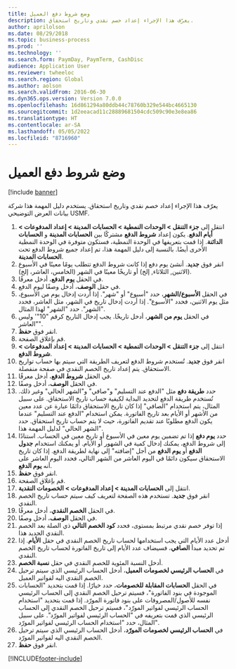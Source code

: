```yaml
---
title: ‏‫وضع شروط دفع العميل‬
description: يعرّف هذا الإجراء إعداد خصم نقدي وتاريخ استحقاق.
author: aprilolson
ms.date: 08/29/2018
ms.topic: business-process
ms.prod: ''
ms.technology: ''
ms.search.form: PaymDay, PaymTerm, CashDisc
audience: Application User
ms.reviewer: twheeloc
ms.search.region: Global
ms.author: aolson
ms.search.validFrom: 2016-06-30
ms.dyn365.ops.version: Version 7.0.0
ms.openlocfilehash: 16d861294a80ddb44c78760b329e544bc4665130
ms.sourcegitcommit: 1d2eeacad11c28889681504cdc509c90e3e8ea86
ms.translationtype: HT
ms.contentlocale: ar-SA
ms.lasthandoff: 05/05/2022
ms.locfileid: "8716960"
---
```

# <a name="establish-customer-payment-terms"></a>‏‫وضع شروط دفع العميل‬

[!include [banner](../../includes/banner.md)]

يعرّف هذا الإجراء إعداد خصم نقدي وتاريخ استحقاق. يستخدم دليل المهمة هذا شركة بيانات العرض التوضيحي USMF.

1. انتقل إلى **جزء التنقل > الوحدات النمطية > الحسابات المدينة > إعداد المدفوعات‬ > أيام الدفع‬‬**. يكون إعداد **شروط الدفع** مشتركًا بين **الحسابات المدينة** و **الحسابات الدائنة**. إذا قمت بتعريفها في الوحدة النمطية، فستكون متوفرة في الوحدة النمطية الأخرى أيضًا. بالنسبة إلى دليل المهمة هذا، تم إعداد جميع شروط الدفع تحت **الحسابات المدينة**.
2. انقر فوق **جديد**. أنشئ يوم دفع إذا كانت شروط الدفع تتطلب يومًا معينًا في الأسبوع (الاثنين, الثلاثاء, إلخ) أو تاريخًا معينًا في الشهر (الخامس، العاشر، إلخ). 
3. في الحقل **يوم الدفع**، أدخل معرفًا.
4. في حقل **الوصف**، أدخل وصفًا ليوم الدفع.
5. في الحقل **الأسبوع/الشهر‬**، حدد "أسبوع" أو "شهر". إذا أردت إدخال يوم من الأسبوع، مثل يوم الاثنين، فحدد "الأسبوع". إذا أردت إدخال تاريخ في الشهر، مثل العاشر، فحدد "الشهر". حدد "الشهر" لهذا المثال. 
6. في الحقل **يوم من الشهر**، أدخل تاريخًا. يجب إدخال التاريخ كرقم "10"' وليس "العاشر". 
7. انقر فوق **حفظ**.
8. قم بإغلاق الصفحة.
9. انتقل إلى **جزء التنقل > الوحدات النمطية > الحسابات المدينة > إعداد المدفوعات‬ > شروط الدفع‬‬**.
10. انقر فوق **جديد**. تُستخدم شروط الدفع لتعريف الطريقة التي سيتم بها حساب تواريخ الاستحقاق. يتم إعداد تاريخ الخصم النقدي في صفحة منفصلة. 
11. في الحقل **شروط الدفع**، أدخل معرفًا.
12. في الحقل **الوصف**، أدخل وصفًا.
13. حدد **طريقة دفع** مثل "الدفع عند التسليم" و"صافي" و"الشهر الحالي" وغير ذلك. تُستخدم طريقة الدفع لتحديد البداية لكيفية حساب تاريخ الاستحقاق. على سبيل المثال، يتم استخدام "الصافي‬" إذا كان تاريخ الاستحقاق دائمًا عبارة عن عدد معين من الأشهر أو الأيام بعد تاريخ الفاتورة. يمكن استخدام "الدفع عند التسليم" عندما يكون الدفع مطلوبًا عند تقديم الفاتورة، حيث لا يتم حساب تاريخ استحقاق. حدد "الشهر الحالي" لدليل المهمة هذا.  
14. حدد **يوم دفع** إذا تم تضمين يوم معين في الأسبوع أو تاريخ معين في الحساب. استنادًا إلى شروط الدفع، يمكنك إدخال كمية في الشهور أو الأيام. أو يمكنك استخدام **جدول الدفع** أو **يوم الدفع** من أجل "إضافته" إلى نهاية لطريقة الدفع. إذا كان تاريخ الاستحقاق سيكون دائمًا في اليوم العاشر من الشهر التالي، فحدد اليوم العاشر على أنه **يوم الدفع**. 
15. انقر فوق **حفظ**.
16. قم بإغلاق الصفحة.
17. انتقل إلى **الحسابات المدينة > إعداد المدفوعات‬ > الخصومات النقدية**‬‬.
18. انقر فوق **جديد**. تستخدم هذه الصفحة لتعريف كيف سيتم حساب تاريخ الخصم النقدي. 
19. في الحقل **الخصم النقدي**، أدخل معرفًا.
20. في الحقل **الوصف**، أدخل وصفًا.
21. إذا توفر خصم نقدي مرتبط بمستوى، فحدد **كود الخصم التالي** ذي الصلة بعد الخصم النقدي الجديد هذا.
22. أدخل عدد الأيام التي يجب استخدامها لحساب تاريخ الخصم النقدي في حقل **الأيام**. إذا تم تحديد مبدأ **الصافي**، فسيضاف عدد الأيام إلى تاريخ الفاتورة لحساب تاريخ الخصم النقدي.  
23. أدخل النسبة المئوية للخصم النقدي في حقل **نسبة الخصم**.
24. في **الحساب الرئيسي لخصومات العميل**، أدخل الحساب الرئيسي الذي سيتم ترحيل الخصم النقدي اليه لفواتير العميل.
25. في الحقل **الحسابات المقابلة للخصومات**، حدد خيارًا. إذا قمت بتحديد "الحسابات الموجودة في بنود الفاتورة"، فسيتم ترحيل الخصم النقدي إلى الحساب الرئيسي نفسه للأصول/المصروفات على بنود فاتورة المورّد. إذا قمت بتحديد "استخدام الحساب الرئيسي لفواتير المورّد"، فسيتم ترحيل الخصم النقدي إلى الحساب الرئيسي الذي قمت بتعريفه في "الحساب الرئيسي لفواتير المورّد". على سبيل المثال، حدد "استخدام الحساب الرئيسي لفواتير المورّد". 
26. في **الحساب الرئيسي لخصومات المورّد**، أدخل الحساب الرئيسي الذي سيتم ترحيل الخصم النقدي اليه لفواتير المورّد‏‎.
27. انقر فوق **حفظ**.



[!INCLUDE[footer-include](../../../includes/footer-banner.md)]
